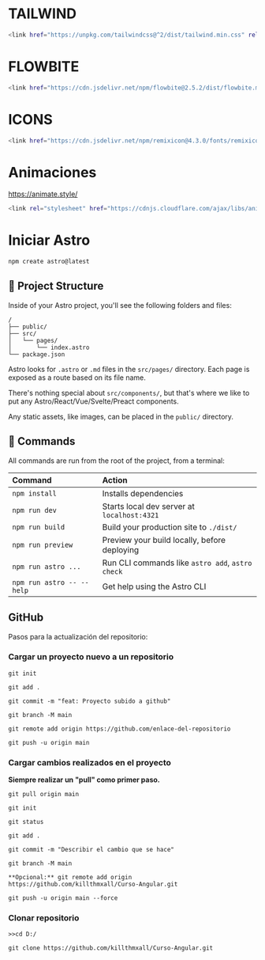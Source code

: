 # TAILWIND

```sh
<link href="https://unpkg.com/tailwindcss@^2/dist/tailwind.min.css" rel="stylesheet">
```

# FLOWBITE

```sh
<link href="https://cdn.jsdelivr.net/npm/flowbite@2.5.2/dist/flowbite.min.css" rel="stylesheet" />
```

# ICONS

```sh
<link href="https://cdn.jsdelivr.net/npm/remixicon@4.3.0/fonts/remixicon.css" rel="stylesheet"/>
```

# Animaciones

https://animate.style/

```sh
<link rel="stylesheet" href="https://cdnjs.cloudflare.com/ajax/libs/animate.css/4.1.1/animate.min.css"/>
```

# Iniciar Astro

```sh
npm create astro@latest
```

## 🚀 Project Structure

Inside of your Astro project, you'll see the following folders and files:

```text
/
├── public/
├── src/
│   └── pages/
│       └── index.astro
└── package.json
```

Astro looks for `.astro` or `.md` files in the `src/pages/` directory. Each page is exposed as a route based on its file name.

There's nothing special about `src/components/`, but that's where we like to put any Astro/React/Vue/Svelte/Preact components.

Any static assets, like images, can be placed in the `public/` directory.

## 🧞 Commands

All commands are run from the root of the project, from a terminal:

| Command                   | Action                                           |
| :------------------------ | :----------------------------------------------- |
| `npm install`             | Installs dependencies                            |
| `npm run dev`             | Starts local dev server at `localhost:4321`      |
| `npm run build`           | Build your production site to `./dist/`          |
| `npm run preview`         | Preview your build locally, before deploying     |
| `npm run astro ...`       | Run CLI commands like `astro add`, `astro check` |
| `npm run astro -- --help` | Get help using the Astro CLI                     |

## GitHub

Pasos para la actualización del repositorio:

### Cargar un proyecto nuevo a un repositorio

```text
git init
```

```text
git add .
```

```text
git commit -m "feat: Proyecto subido a github"
```

```text
git branch -M main
```

```text
git remote add origin https://github.com/enlace-del-repositorio
```

```text
git push -u origin main
```

### Cargar cambios realizados en el proyecto

**Siempre realizar un "pull" como primer paso.**

```text
git pull origin main
```

```text
git init
```

```text
git status
```

```text
git add .
```

```text
git commit -m "Describir el cambio que se hace"
```

```text
git branch -M main
```

```text
**Opcional:** git remote add origin https://github.com/killthmxall/Curso-Angular.git
```

```text
git push -u origin main --force
```

### Clonar repositorio
```text
>>cd D:/
```

```text
git clone https://github.com/killthmxall/Curso-Angular.git
```
